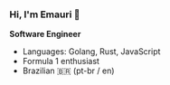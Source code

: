### Hi, I'm Emauri 👋

**Software Engineer**

- Languages: Golang, Rust, JavaScript
- Formula 1 enthusiast
- Brazilian 🇧🇷 (pt-br / en)
